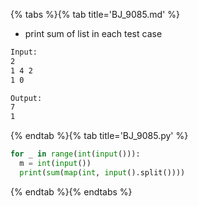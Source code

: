 {% tabs %}{% tab title='BJ_9085.md' %}

* print sum of list in each test case

```txt
Input:
2
1 4 2
1 0

Output:
7
1
```

{% endtab %}{% tab title='BJ_9085.py' %}

```py
for _ in range(int(input())):
  m = int(input())
  print(sum(map(int, input().split())))
```

{% endtab %}{% endtabs %}
